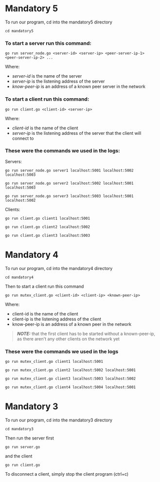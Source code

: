 # Mandatory 5
To run our program, cd into the mandatory5 directory
```console
cd mandatory5
```
### To start a server run this command:
```console
go run server_node.go <server-id> <server-ip> <peer-server-ip-1> <peer-server-ip-2> ...
```
Where:
- *server-id* is the name of the server
- *server-ip* is the listening address of the server
- *know-peer-ip* is an address of a known peer server in the network

### To start a client run this command:
```console
go run client.go <client-id> <server-ip>
```
Where:
- *client-id* is the name of the client
- *server-ip* is the listening address of the server that the client will connect to

### These were the commands we used in the logs:
Servers:
```console
go run server_node.go server1 localhost:5001 localhost:5002 localhost:5003
```
```console
go run server_node.go server2 localhost:5002 localhost:5001 localhost:5003
```
```console
go run server_node.go server3 localhost:5003 localhost:5001 localhost:5002
```

Clients:
```console
go run client.go client1 localhost:5001
```
```console
go run client.go client2 localhost:5002
```
```console
go run client.go client3 localhost:5003
```






# Mandatory 4
To run our program, cd into the mandatory4 directory
```console
cd mandatory4
```
Then to start a client run this command
```console
go run mutex_client.go <client-id> <client-ip> <known-peer-ip>
```
Where:
- client-id is the name of the client
- client-ip is the listening address of the client
- know-peer-ip is an address of a known peer in the network

> **_NOTE:_** that the first client has to be started without a known-peer-ip, as there aren't any other clients on the network yet

### These were the commands we used in the logs
```console
go run mutex_client.go client1 localhost:5001
```
```console
go run mutex_client.go client2 localhost:5002 localhost:5001
```
```console
go run mutex_client.go client3 localhost:5003 localhost:5002
```
```console
go run mutex_client.go client4 localhost:5004 localhost:5001
```

# Mandatory 3
To run our program, cd into the mandatory3 directory
```console
cd mandatory3
```
Then run the server first

```console
go run server.go
```
and the client
```console
go run client.go
```
To disconnect a client, simply stop the client program (ctrl+c)

